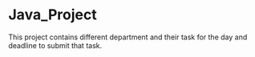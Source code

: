 # Java_Project
This project contains different department and their task for the day and deadline to submit that task.
